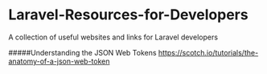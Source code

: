 # Laravel-Resources-for-Developers
A collection of useful websites and links for Laravel developers

#####Understanding the JSON Web Tokens
https://scotch.io/tutorials/the-anatomy-of-a-json-web-token
